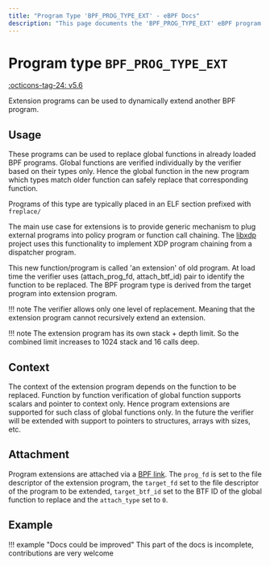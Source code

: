 ```yaml
---
title: "Program Type 'BPF_PROG_TYPE_EXT' - eBPF Docs"
description: "This page documents the 'BPF_PROG_TYPE_EXT' eBPF program type, including its defintion, usage, program types that can use it, and examples."
---
```

# Program type `BPF_PROG_TYPE_EXT`

<!-- [FEATURE_TAG](BPF_PROG_TYPE_EXT) -->
[:octicons-tag-24: v5.6](https://github.com/torvalds/linux/commit/be8704ff07d2374bcc5c675526f95e70c6459683)
<!-- [/FEATURE_TAG] -->

Extension programs can be used to dynamically extend another BPF program.

## Usage

These programs can be used to replace global functions in already loaded BPF programs. Global functions are verified individually by the verifier based on their types only.
Hence the global function in the new program which types match older function can
safely replace that corresponding function.

Programs of this type are typically placed in an ELF section prefixed with `freplace/`

The main use case for extensions is to provide generic mechanism to plug external programs into policy program or function call chaining. The [libxdp](https://github.com/xdp-project/xdp-tools/tree/master/lib/libxdp) project uses this functionality to implement XDP program chaining from a dispatcher program.

This new function/program is called 'an extension' of old program. At load time
the verifier uses (attach_prog_fd, attach_btf_id) pair to identify the function
to be replaced. The BPF program type is derived from the target program into
extension program. 

!!! note
    The verifier allows only one level of replacement. Meaning that the extension program cannot recursively extend an extension.

!!! note
    The extension program has its own stack + depth limit. So the combined limit increases to 1024 stack and 16 calls deep.

## Context

The context of the extension program depends on the function to be replaced. Function by function verification of global function supports scalars and pointer to context only. Hence program extensions are supported for such class of global functions only. In the future the verifier will be extended with support to pointers to structures, arrays with sizes, etc.

## Attachment

Program extensions are attached via a [BPF link](../syscall/BPF_LINK_CREATE.md). The `prog_fd` is set to the file descriptor of the extension program, the `target_fd` set to the file descriptor of the program to be extended, `target_btf_id` set to the BTF ID of the global function to replace and the `attach_type` set to `0`.

## Example

!!! example "Docs could be improved"
    This part of the docs is incomplete, contributions are very welcome
